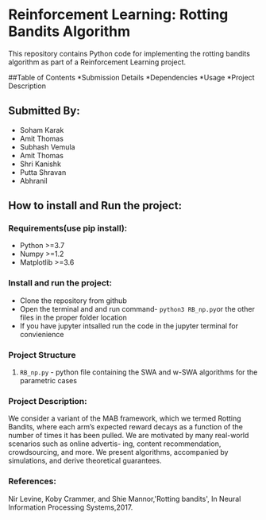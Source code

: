 # Reinforcement Learning: Rotting Bandits Algorithm
This repository contains Python code for implementing the rotting bandits algorithm as part of a Reinforcement Learning project.

##Table of Contents
*Submission Details
*Dependencies
*Usage
*Project Description

## Submitted By:

* Soham Karak 
* Amit Thomas
* Subhash Vemula
* Amit Thomas
* Shri Kanishk
* Putta Shravan
* Abhranil



## How to install and Run the project:
### Requirements(use pip install):
* Python >=3.7
* Numpy  >=1.2
* Matplotlib >=3.6


### Install and run the project:
* Clone the repository from github
* Open the terminal and and run command- `python3 RB_np.py`or the other files in the proper folder location
* If you have jupyter intsalled run the code in the jupyter terminal for convienience


### Project Structure

1. `RB_np.py` - python file containing the SWA and w-SWA algorithms for the parametric cases

### Project Description:
We consider a variant of the MAB framework, which we termed Rotting Bandits, where each arm’s expected reward decays as a function of the number of times it has been pulled. We are motivated by many real-world scenarios such as online advertis- ing, content recommendation, crowdsourcing, and more. We present algorithms, accompanied by simulations, and derive theoretical guarantees.


### References:
Nir Levine, Koby Crammer, and Shie Mannor,'Rotting bandits', In Neural Information Processing Systems,2017.
